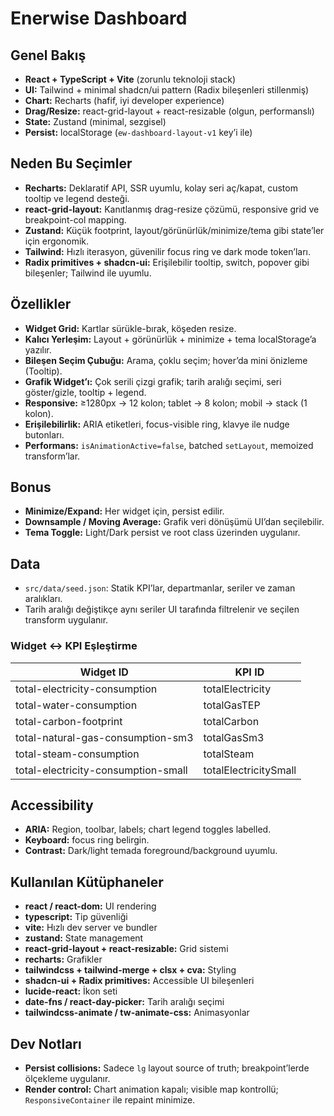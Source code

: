 # Enerwise Dashboard

## Genel Bakış

- **React + TypeScript + Vite** (zorunlu teknoloji stack)
- **UI:** Tailwind + minimal shadcn/ui pattern (Radix bileşenleri stillenmiş)
- **Chart:** Recharts (hafif, iyi developer experience)
- **Drag/Resize:** react-grid-layout + react-resizable (olgun, performanslı)
- **State:** Zustand (minimal, sezgisel)
- **Persist:** localStorage (`ew-dashboard-layout-v1` key’i ile)

## Neden Bu Seçimler

- **Recharts:** Deklaratif API, SSR uyumlu, kolay seri aç/kapat, custom tooltip ve legend desteği.
- **react-grid-layout:** Kanıtlanmış drag-resize çözümü, responsive grid ve breakpoint-col mapping.
- **Zustand:** Küçük footprint, layout/görünürlük/minimize/tema gibi state’ler için ergonomik.
- **Tailwind:** Hızlı iterasyon, güvenilir focus ring ve dark mode token’ları.
- **Radix primitives + shadcn-ui:** Erişilebilir tooltip, switch, popover gibi bileşenler; Tailwind ile uyumlu.

## Özellikler

- **Widget Grid:** Kartlar sürükle-bırak, köşeden resize.
- **Kalıcı Yerleşim:** Layout + görünürlük + minimize + tema localStorage’a yazılır.
- **Bileşen Seçim Çubuğu:** Arama, çoklu seçim; hover’da mini önizleme (Tooltip).
- **Grafik Widget’ı:** Çok serili çizgi grafik; tarih aralığı seçimi, seri göster/gizle, tooltip + legend.
- **Responsive:** ≥1280px → 12 kolon; tablet → 8 kolon; mobil → stack (1 kolon).
- **Erişilebilirlik:** ARIA etiketleri, focus-visible ring, klavye ile nudge butonları.
- **Performans:** `isAnimationActive=false`, batched `setLayout`, memoized transform’lar.

## Bonus

- **Minimize/Expand:** Her widget için, persist edilir.
- **Downsample / Moving Average:** Grafik veri dönüşümü UI’dan seçilebilir.
- **Tema Toggle:** Light/Dark persist ve root class üzerinden uygulanır.

## Data

- `src/data/seed.json`: Statik KPI’lar, departmanlar, seriler ve zaman aralıkları.
- Tarih aralığı değiştikçe aynı seriler UI tarafında filtrelenir ve seçilen transform uygulanır.

### Widget ↔ KPI Eşleştirme

| Widget ID                           | KPI ID                |
| ----------------------------------- | --------------------- |
| total-electricity-consumption       | totalElectricity      |
| total-water-consumption             | totalGasTEP           |
| total-carbon-footprint              | totalCarbon           |
| total-natural-gas-consumption-sm3   | totalGasSm3           |
| total-steam-consumption             | totalSteam            |
| total-electricity-consumption-small | totalElectricitySmall |

## Accessibility

- **ARIA:** Region, toolbar, labels; chart legend toggles labelled.
- **Keyboard:** focus ring belirgin.
- **Contrast:** Dark/light temada foreground/background uyumlu.

## Kullanılan Kütüphaneler

- **react / react-dom:** UI rendering
- **typescript:** Tip güvenliği
- **vite:** Hızlı dev server ve bundler
- **zustand:** State management
- **react-grid-layout + react-resizable:** Grid sistemi
- **recharts:** Grafikler
- **tailwindcss + tailwind-merge + clsx + cva:** Styling
- **shadcn-ui + Radix primitives:** Accessible UI bileşenleri
- **lucide-react:** İkon seti
- **date-fns / react-day-picker:** Tarih aralığı seçimi
- **tailwindcss-animate / tw-animate-css:** Animasyonlar

## Dev Notları

- **Persist collisions:** Sadece `lg` layout source of truth; breakpoint’lerde ölçekleme uygulanır.
- **Render control:** Chart animation kapalı; visible map kontrollü; `ResponsiveContainer` ile repaint minimize.
